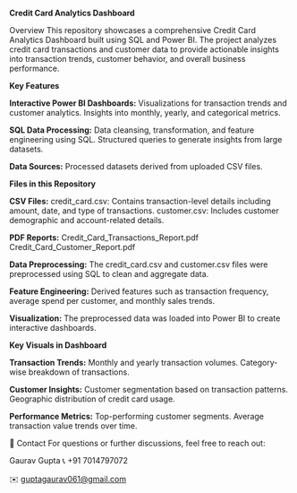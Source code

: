 **Credit Card Analytics Dashboard**

Overview
This repository showcases a comprehensive Credit Card Analytics Dashboard built using SQL and Power BI. The project analyzes credit card transactions and customer data to provide actionable insights into transaction trends, customer behavior, and overall business performance.

**Key Features**

**Interactive Power BI Dashboards:**
Visualizations for transaction trends and customer analytics.
Insights into monthly, yearly, and categorical metrics.

**SQL Data Processing:**
Data cleansing, transformation, and feature engineering using SQL.
Structured queries to generate insights from large datasets.

**Data Sources:**
Processed datasets derived from uploaded CSV files.


**Files in this Repository**

**CSV Files:**
credit_card.csv: Contains transaction-level details including amount, date, and type of transactions.
customer.csv: Includes customer demographic and account-related details.

**PDF Reports:**
Credit_Card_Transactions_Report.pdf
Credit_Card_Customer_Report.pdf


**Data Preprocessing:**
The credit_card.csv and customer.csv files were preprocessed using SQL to clean and aggregate data.

**Feature Engineering:**
Derived features such as transaction frequency, average spend per customer, and monthly sales trends.

**Visualization:**
The preprocessed data was loaded into Power BI to create interactive dashboards.

**Key Visuals in Dashboard**

**Transaction Trends:**
Monthly and yearly transaction volumes.
Category-wise breakdown of transactions.

**Customer Insights:**
Customer segmentation based on transaction patterns.
Geographic distribution of credit card usage.

**Performance Metrics:**
Top-performing customer segments.
Average transaction value trends over time.

📧 Contact For questions or further discussions, feel free to reach out:

Gaurav Gupta 📞 +91 7014797072 

✉️ guptagaurav061@gmail.com
